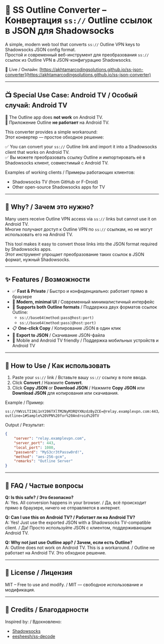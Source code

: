 # 🔐 SS Outline Converter – Конвертация `ss://` Outline ссылок в JSON для Shadowsocks

A simple, modern web tool that converts `ss://` Outline VPN keys to Shadowsocks JSON config format.  
Простой и современный веб-инструмент для преобразования `ss://` ссылок из Outline VPN в JSON-конфигурацию Shadowsocks.

🔗 Live / Онлайн: [https://akhtamarcodingsolutions.github.io/ss-json-converter](https://akhtamarcodingsolutions.github.io/ss-json-converter)

---

## 📺 Special Use Case: Android TV / Особый случай: Android TV

🛑 The Outline app does **not work** on Android TV.  
🛑 Приложение Outline **не работает** на Android TV.

This converter provides a simple workaround:  
Этот конвертер — простое обходное решение:

✅ You can convert your `ss://` Outline link and import it into a Shadowsocks client that works on Android TV.  
✅ Вы можете преобразовать ссылку Outline и импортировать её в Shadowsocks клиент, совместимый с Android TV.

Examples of working clients / Примеры работающих клиентов:
- Shadowsocks TV (from GitHub or F-Droid)
- Other open-source Shadowsocks apps for TV

---

## 🌟 Why? / Зачем это нужно?

Many users receive Outline VPN access via `ss://` links but cannot use it on Android TV.  
Многие получают доступ к Outline VPN по `ss://` ссылкам, но не могут использовать его на Android TV.

This tool makes it easy to convert those links into the JSON format required by Shadowsocks apps.  
Этот инструмент упрощает преобразование таких ссылок в JSON формат, нужный Shadowsocks.

---

## ✨ Features / Возможности

- ✅ **Fast & Private** / Быстро и конфиденциально: работает прямо в браузере  
- 🎨 **Modern, minimal UI** / Современный минималистичный интерфейс  
- 🧠 **Supports both Outline formats** / Поддержка двух форматов ссылок Outline:
  - `ss://base64(method:pass@host:port)`  
  - `ss://base64(method:pass)@host:port)`  
- 📋 **One-click Copy** / Копирование JSON в один клик  
- 💾 **Export to JSON** / Скачивание JSON-файла  
- 📱 Mobile and Android TV friendly / Поддержка мобильных устройств и Android TV  

---

## 🚀 How to Use / Как использовать

1. Paste your `ss://` link / Вставьте вашу `ss://` ссылку в поле ввода.  
2. Click **Convert** / Нажмите **Convert**.  
3. Click **Copy JSON** or **Download JSON** / Нажмите **Copy JSON** или **Download JSON** для копирования или скачивания.

Example / Пример:

```
ss://YWVzLTI1Ni1nY206TXlTM2NyM3RQYXNzdzByZCE=@relay.examplevpn.com:443/?outline=1#Sample%20VPN%20for%20Android%20TV

```

Output / Результат:

```json
{
    "server": "relay.examplevpn.com",
    "server_port": 443,
    "local_port": 1080,
    "password": "MyS3cr3tPassw0rd!",
    "method": "aes-256-gcm",
    "remarks": "Outline Server"
}
```

---

## 🤔 FAQ / Частые вопросы

**Q: Is this safe? / Это безопасно?**  
A: Yes. All conversion happens in your browser. / Да, всё происходит прямо в браузере, ничего не отправляется в интернет.

**Q: Can I use this on Android TV? / Работает ли на Android TV?**  
A: Yes! Just use the exported JSON with a Shadowsocks TV-compatible client. / Да! Просто используйте JSON с клиентом, поддерживающим Android TV.

**Q: Why not just use Outline app? / Зачем, если есть Outline?**  
A: Outline does not work on Android TV. This is a workaround. / Outline не работает на Android TV. Это обходное решение.

---

## 📄 License / Лицензия

MIT – Free to use and modify. / MIT — свободное использование и модификация.

---

## 🙌 Credits / Благодарности

Inspired by: / Вдохновлено:
- [Shadowsocks](https://github.com/shadowsocks)
- [eesheesh/ss-decode](https://gist.github.com/eesheesh/e2da0e61a85e50ebf23651eb1921517f)
